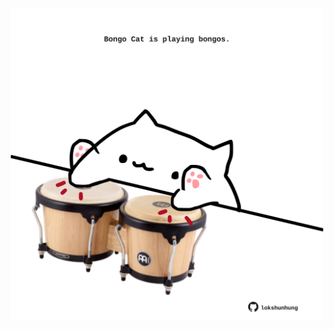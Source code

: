 <!-- built at 17/02/2023, 14:00:50 UTC -->
<p align="center">
  <img width="500" height="500" src="./ReadmeImage.svg">
</p>
